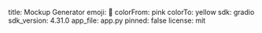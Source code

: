 title: Mockup Generator
emoji: 🏃
colorFrom: pink
colorTo: yellow
sdk: gradio
sdk_version: 4.31.0
app_file: app.py
pinned: false
license: mit
